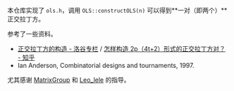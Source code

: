 本仓库实现了 `ols.h`，调用 `OLS::constructOLS(n)` 可以得到**一对（即两个）**正交拉丁方。

参考了一些资料。

- [正交拉丁方的构造 - 洛谷专栏](https://www.luogu.com.cn/article/i8x6is6u) / [怎样构造 2p（4t+2）形式的正交拉丁方对？ - 知乎](https://www.zhihu.com/question/1964254729556170187)
- Ian Anderson, Combinatorial designs and tournaments, 1997.

尤其感谢 [MatrixGroup](https://www.luogu.com.cn/user/483824) 和 [Leo_lele](https://www.luogu.com.cn/user/516831) 的指导。